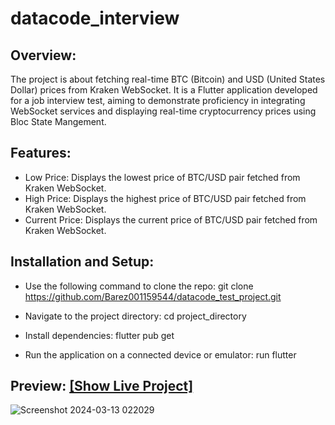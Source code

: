# datacode_interview

## Overview:
The project is about fetching real-time BTC (Bitcoin) and USD (United States Dollar) prices from Kraken WebSocket. It is a Flutter application developed for a job interview test, aiming to demonstrate proficiency in integrating WebSocket services and displaying real-time cryptocurrency prices using Bloc State Mangement.

## Features:
- Low Price: Displays the lowest price of BTC/USD pair fetched from Kraken WebSocket.
- High Price: Displays the highest price of BTC/USD pair fetched from Kraken WebSocket.
- Current Price: Displays the current price of BTC/USD pair fetched from Kraken WebSocket.

## Installation and Setup:
- Use the following command to clone the repo:
git clone https://github.com/Barez001159544/datacode_test_project.git

- Navigate to the project directory:
cd project_directory

- Install dependencies:
flutter pub get

- Run the application on a connected device or emulator:
run flutter

## Preview:  [[Show Live Project]](https://barez001159544.github.io/btc_exchange.github.io/)

![Screenshot 2024-03-13 022029](https://github.com/Barez001159544/datacode_test_project/assets/85757765/420661df-9a08-441e-950f-88fdf40be692)
